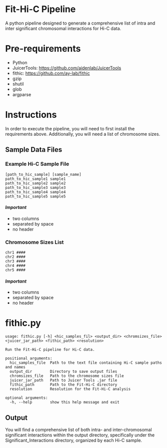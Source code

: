 # Fit-Hi-C Pipeline
 A python pipeline designed to generate a comprehensive list of intra and inter significant chromosomal interactions for Hi-C data.

 # Pre-requirements
 - Python
 - JuicerTools: https://github.com/aidenlab/JuicerTools
 - fithic: https://github.com/ay-lab/fithic
 - gzip
 - shutil
 - glob
 - argparse
   
# Instructions
In order to execute the pipeline, you will need to first install the requirements above. Additionally, you will need a list of chromosome sizes.

## Sample Data Files
### Example Hi-C Sample File
```
[path_to_hic_sample] [sample_name]
path_to_hic_sample1 sample1
path_to_hic_sample2 sample2
path_to_hic_sample3 sample3
path_to_hic_sample4 sample4
path_to_hic_sample5 sample5
```
#### *Important*
- two columns
- separated by space
- no header

### Chromosome Sizes List

```
chr1 ####
chr2 ####
chr3 ####
chr4 ####
chr5 ####
```
#### *Important*
- two columns
- separated by space
- no header

# fithic.py
```
usage: fithic.py [-h] <hic_samples_fil> <output_dir> <chromsizes_file> <juicer_jar_path> <fithic_path> <resolution>

Run the Fit-Hi-C pipeline for Hi-C data.

positional arguments:
  hic_samples_file  Path to the text file containing Hi-C sample paths and names
  output_dir        Directory to save output files
  chromsizes_file   Path to the chromosome sizes file
  juicer_jar_path   Path to Juicer Tools .jar file
  fithic_path       Path to the Fit-Hi-C directory
  resolution        Resolution for the Fit-Hi-C analysis

optional arguments:
  -h, --help        show this help message and exit

```
## Output
You will find a comprehensive list of both intra- and inter-chromosomal significant interactions within the output directory, specifically under the Significant_Interactions directory, organized by each Hi-C sample.
